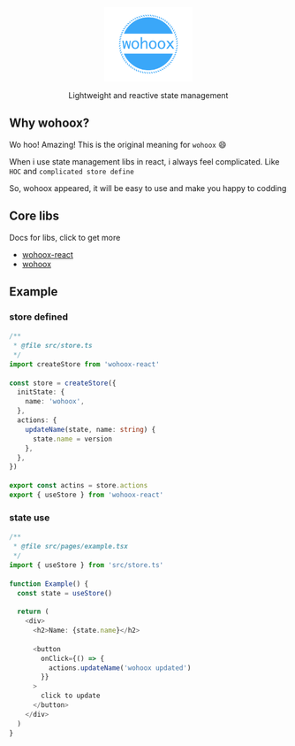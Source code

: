 <p align="center">
  <img style="width: 160px;" src="./wohoox.png" alt="wohoox" />
</p>

<p align="center">
  Lightweight and reactive state management
</p>

## Why wohoox?

Wo hoo! Amazing! This is the original meaning for `wohoox` 😄

When i use state management libs in react, i always feel complicated. Like `HOC` and `complicated store define`

So, wohoox appeared, it will be easy to use and make you happy to codding

## Core libs

Docs for libs, click to get more

- [wohoox-react](./packages/wohoox-react/README.md)
- [wohoox](./packages/wohoox/README.md)

## Example

### store defined

```typescript
/**
 * @file src/store.ts
 */
import createStore from 'wohoox-react'

const store = createStore({
  initState: {
    name: 'wohoox',
  },
  actions: {
    updateName(state, name: string) {
      state.name = version
    },
  },
})

export const actins = store.actions
export { useStore } from 'wohoox-react'
```

### state use

```typescript
/**
 * @file src/pages/example.tsx
 */
import { useStore } from 'src/store.ts'

function Example() {
  const state = useStore()

  return (
    <div>
      <h2>Name: {state.name}</h2>

      <button
        onClick={() => {
          actions.updateName('wohoox updated')
        }}
      >
        click to update
      </button>
    </div>
  )
}
```
